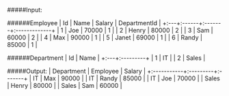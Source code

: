 #####Input:

######Employee
| Id | Name  | Salary | DepartmentId |
+:---+:------+:-------+:-------------+
| 1  | Joe   | 70000  | 1            |
| 2  | Henry | 80000  | 2            |
| 3  | Sam   | 60000  | 2            |
| 4  | Max   | 90000  | 1            |
| 5  | Janet | 69000  | 1            |
| 6  | Randy | 85000  | 1            |

######Department
| Id | Name     |
+:---+:---------+
| 1  | IT       |
| 2  | Sales    |

#####Output:
| Department | Employee | Salary |
+:-----------+:---------+:-------+
| IT         | Max      | 90000  |
| IT         | Randy    | 85000  |
| IT         | Joe      | 70000  |
| Sales      | Henry    | 80000  |
| Sales      | Sam      | 60000  |
